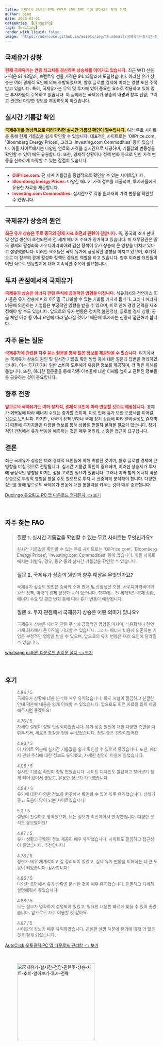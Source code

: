```yaml
---
title: 국제유가 실시간 전망 관련주 상승 차트 추이 알아보기 투자 전략
author: bing
date: 2025-02-01
categories: [Blogging]
tags: [writing]
render_with_liquid: false
image: 'https://adkhouse.github.io/assets/img/thumbnail/국제유가-실시간-전망-관련주-상승-차트-추이-알아보기-투자-전략.webp'
---
```



<h2 id='국제유가_상황'>국제유가 상황</h2>

<p><b><span style="color: #ee2323;">현재 국제유가는 연중 최고치를 경신하며 상승세를 이어가고 있습니다.</span></b> 최근 WTI 선물 가격은 91.48달러, 브렌트유 선물 가격은 94.43달러에 도달했습니다. 이러한 유가 상승은 여러 경제적 요인에 의해 촉발되었으며, 향후 글로벌 경제에 미치는 영향 또한 주목받고 있습니다. 특히, 국제유가는 무역 및 투자에 있어 중요한 요소로 작용하고 있어 많은 투자자들이 주목하고 있습니다. 이 글에서는 국제유가 상승의 배경과 향후 전망, 그리고 관련된 다양한 정보를 제공하도록 하겠습니다.</p>

<h2 id='실시간_기름값_확인'>실시간 기름값 확인</h2>

<p><b><span style="background-color: #ffe066;">국제유가를 정상적으로 따라가려면 실시간 기름값 확인이 필수입니다.</span></b> 여러 무료 사이트를 통해 현재 기름값을 쉽게 확인할 수 있습니다. 대표적인 사이트로는 'OilPrice.com', 'Bloomberg Energy Prices', 그리고 'Investing.com Commodities' 등이 있습니다. 이들 사이트에서는 다양한 연료의 가격을 실시간으로 제공하며, 기름값의 변동성을 확인할 수 있어 매우 유용합니다. 또한, 경제적 상황이나 정책 변화 등으로 인한 가격 변동을 신속하게 파악할 수 있는 장점이 있습니다.</p>

<hr />

<ul>
    <li><b><span style="color: #ee2323;">OilPrice.com:</span></b> 전 세계 기름값을 종합적으로 확인할 수 있는 사이트입니다.</li>
    <li><b><span style="color: #ee2323;">Bloomberg Energy Prices:</span></b> 다양한 에너지 가격 정보를 제공하며, 투자자들에게 유용한 자료를 제공합니다.</li>
    <li><b><span style="color: #ee2323;">Investing.com Commodities:</span></b> 실시간으로 각종 원자재의 가격 변동을 확인할 수 있습니다.</li>
</ul>

<hr />

<h2 id='국제유가_상승의_원인'>국제유가 상승의 원인</h2>

<p><b><span style="color: #ee2323;">최근 유가 상승은 주로 중국의 경제 지표 호전과 관련이 깊습니다.</span></b> 즉, 중국의 소매 판매 및 산업 생산이 호전되면서 전 세계 에너지 수요가 증가하고 있습니다. 미 재무장관은 중국 경제의 활성화와 사우디아라비아의 감산 정책이 유가 상승에 큰 영향을 미치고 있다고 설명했습니다. 이러한 요소들은 국제 유가에 긍정적인 영향을 미치고 있으며, 추가적으로 미 정부의 경제 활성화 정책도 중요한 역할을 하고 있습니다. 향후 이러한 요인들이 어떤 식으로 변동할지에 대해 지속적인 주목이 필요합니다.</p>

<h2 id='투자_관점에서의_국제유가'>투자 관점에서의 국제유가</h2>

<p><b><span style="color: #ee2323;">국제유가 상승은 에너지 관련 주식에 긍정적인 영향을 미칩니다.</span></b> 석유회사와 천연가스 회사들은 유가 상승에 따라 이익을 극대화할 수 있는 기회를 가지게 됩니다. 그러나 에너지 비용에 의존하는 기업들은 부정적인 영향을 받을 수 있으며, 이로 인해 경영 전략을 재조정해야 할 수도 있습니다. 앞으로의 유가 변동은 정치적 불안정성, 글로벌 경제 상황, 공급 체인 이슈 등 여러 요인에 따라 달라질 것이기 때문에 투자자는 신중히 접근해야 합니다.</p>

<h2 id='자주_묻는_질문'>자주 묻는 질문</h2>

<p><b><span style="color: #ee2323;">국제유가에 관련된 자주 묻는 질문을 통해 많은 정보를 제공받을 수 있습니다.</span></b> 여기에서는 국제유가 상승의 원인 및 실시간 기름값 확인 방법 등에 대한 질문과 답변을 정리하였습니다. 이는 투자자거나 일반 소비자 모두에게 유용한 정보를 제공하며, 더 깊은 이해를 돕습니다. 또한, 이러한 질문들을 통해 각종 이슈들에 대한 이해를 높이고 관련된 정보들을 공유하는 것이 중요합니다.</p>

<h2 id='향후_전망'>향후 전망</h2>

<p><b><span style="color: #ee2323;">앞으로의 국제유가는 여러 정치적, 경제적 요인에 따라 변동할 것으로 예상됩니다.</span></b> 경제가 회복됨에 따라 에너지 수요는 증가할 것이며, 이로 인해 유가 또한 오름세를 이어갈 것으로 보입니다. 하지만, 각국의 정책 변화나 국제 정치 상황에 따라 불확실성도 존재하기 때문에 투자자들은 다양한 정보를 통해 상황을 면밀히 살펴볼 필요가 있습니다. 장기적인 관점에서 유가 변동을 예측하는 것은 매우 어려워, 신중한 접근이 요구됩니다.</p>

<h2 id='결론'>결론</h2>

<p>최근 국제유가 상승은 여러 경제적 요인들에 의해 촉발된 것이며, 향후 글로벌 경제에 큰 영향을 미칠 것으로 전망됩니다. 실시간 기름값 확인이 중요하며, 이러한 상승세가 투자에 긍정적인 영향을 미치는 점을 고려할 필요가 있습니다. 그러나 이와 함께 에너지 비용 상승으로 부정적 영향을 받을 수도 있으므로 투자 시 신중하게 분석해야 합니다. 다양한 정보를 통해 앞으로의 국제유가 변동에 대한 통찰력을 키우는 것이 매우 중요합니다.</p>


<p><a class="click-button" title="Duolingo 듀오링고 PC 앱 다운로드 언제든지" href="https://adkhouse.github.io/posts/Duolingo-%EB%93%80%EC%98%A4%EB%A7%81%EA%B3%A0-PC-%EC%95%B1-%EB%8B%A4%EC%9A%B4%EB%A1%9C%EB%93%9C-%EC%96%B8%EC%A0%9C%EB%93%A0%EC%A7%80/" rel="dofollow">Duolingo 듀오링고 PC 앱 다운로드 언제든지 👈 보기</a></p><br>
<h2 id='자주_찾는_FAQ'>자주 찾는 FAQ</h2>
<div itemscope="" itemtype="https://schema.org/FAQPage"> 
<blockquote> 
<div itemscope="" itemprop="mainEntity" itemtype="https://schema.org/Question"> 
<h3 itemprop="name">질문 1. 실시간 기름값을 확인할 수 있는 무료 사이트는 무엇인가요?</h3> 
<div itemscope="" itemprop="acceptedAnswer" itemtype="https://schema.org/Answer"> 
<span itemprop="text"> 
<p>실시간 기름값을 확인할 수 있는 무료 사이트로는 'OilPrice.com', 'Bloomberg Energy Prices', 'Investing.com Commodities' 등이 있습니다. 이들 사이트에서는 휘발유, 경유, 등유 등의 실시간 기름값을 확인할 수 있습니다.</p> 
</span> 
</div> 
</div> 
<div itemscope="" itemprop="mainEntity" itemtype="https://schema.org/Question"> 
<h3 itemprop="name">질문 2. 국제유가 상승의 원인과 향후 예상은 무엇인가요?</h3> 
<div itemscope="" itemprop="acceptedAnswer" itemtype="https://schema.org/Answer"> 
<span itemprop="text"> 
<p>국제유가 상승의 원인은 중국의 소매 판매 및 산업생산 호전, 사우디아라비아의 감산 정책, 미국의 경제 활성화 등이 있습니다. 향후에는 전 세계적인 경제 상황, 에너지 수요 및 공급 변화 등에 따라 유가 변동이 예상됩니다.</p> 
</span> 
</div> 
</div> 
<div itemscope="" itemprop="mainEntity" itemtype="https://schema.org/Question"> 
<h3 itemprop="name">질문 3. 투자 관점에서 국제유가 상승은 어떤 의미가 있나요?</h3> 
<div itemscope="" itemprop="acceptedAnswer" itemtype="https://schema.org/Answer"> 
<span itemprop="text"> 
<p>국제유가 상승은 에너지 관련 주식에 긍정적인 영향을 미치며, 석유회사나 천연기체 회사에서 큰 이익을 기대할 수 있습니다. 그러나 에너지 비용에 의존하는 기업은 부정적인 영향을 받을 수 있으며, 앞으로의 유가 변동은 여러 요인에 달라질 수 있습니다.</p> 
</span> 
</div> 
</div> 
</blockquote> 
</div>
<p><a class="click-button" title="whatsapp pc버전 다운로드 손쉬운 설치" href="https://adkhouse.github.io/posts/whatsapp-pc%EB%B2%84%EC%A0%84-%EB%8B%A4%EC%9A%B4%EB%A1%9C%EB%93%9C-%EC%86%90%EC%89%AC%EC%9A%B4-%EC%84%A4%EC%B9%98/" rel="dofollow">whatsapp pc버전 다운로드 손쉬운 설치 👈 보기</a></p><br>
<h2 id='후기'>후기</h2>
<div itemscope itemtype="https://schema.org/Product">
  <blockquote>
  <div itemprop="review" itemscope itemtype="https://schema.org/Review">
      <div itemprop="reviewRating" itemscope itemtype="https://schema.org/Rating"> <span itemprop="ratingValue">4.86</span> / <span itemprop="bestRating">5</span> </div>
      <span itemprop="reviewBody">국제유가 상황에 대한 분석이 매우 유익했습니다. 특히 시설이 깔끔하고 친절한 안내 덕분에 내용을 쉽게 이해할 수 있었습니다. 앞으로도 이런 자료를 많이 제공해주시면 좋겠어요!</span>
  </div>
  <br>
  <div itemprop="review" itemscope itemtype="https://schema.org/Review">
      <div itemprop="reviewRating" itemscope itemtype="https://schema.org/Rating"> <span itemprop="ratingValue">4.76</span> / <span itemprop="bestRating">5</span> </div>
      <span itemprop="reviewBody">자세한 설명이 정말 인상적이었습니다. 유가 상승 원인에 대한 다양한 측면을 다뤄주셔서, 새로운 통찰을 얻을 수 있었습니다. 정말 좋은 경험이었어요.</span>
  </div>
  <br>
  <div itemprop="review" itemscope itemtype="https://schema.org/Review">
      <div itemprop="reviewRating" itemscope itemtype="https://schema.org/Rating"> <span itemprop="ratingValue">4.93</span> / <span itemprop="bestRating">5</span> </div>
      <span itemprop="reviewBody">이 사이트 덕분에 실시간 기름값을 쉽게 확인할 수 있어서 좋았습니다. 또한, 에너지 관련 주식에 대한 정보도 유익했고, 자세한 설명이 마음에 들었습니다.</span>
  </div>
  <br>
  <div itemprop="review" itemscope itemtype="https://schema.org/Review">
      <div itemprop="reviewRating" itemscope itemtype="https://schema.org/Rating"> <span itemprop="ratingValue">4.96</span> / <span itemprop="bestRating">5</span> </div>
      <span itemprop="reviewBody">실시간 기름값 확인이 정말 편했습니다. 사이트 디자인도 깔끔하고 찾아보기 쉽게 되어 있어서 좋았고, 유용한 정보가 가득했습니다.</span>
  </div>
  <br>
  <div itemprop="review" itemscope itemtype="https://schema.org/Review">
      <div itemprop="reviewRating" itemscope itemtype="https://schema.org/Rating"> <span itemprop="ratingValue">4.94</span> / <span itemprop="bestRating">5</span> </div>
      <span itemprop="reviewBody">유가에 대한 다양한 정보를 한곳에서 확인할 수 있어 아주 유익했습니다. 상태가 좋고 도움이 많이 되는 사이트였습니다!</span>
  </div>
  <br>
  <div itemprop="review" itemscope itemtype="https://schema.org/Review">
      <div itemprop="reviewRating" itemscope itemtype="https://schema.org/Rating"> <span itemprop="ratingValue">5.0</span> / <span itemprop="bestRating">5</span> </div>
      <span itemprop="reviewBody">설명이 친절하고 명확했으며, 모든 정보가 최신이어서 만족했습니다. 다양한 분석도 돋보였어요!</span>
  </div>
  <br>
  <div itemprop="review" itemscope itemtype="https://schema.org/Review">
      <div itemprop="reviewRating" itemscope itemtype="https://schema.org/Rating"> <span itemprop="ratingValue">4.87</span> / <span itemprop="bestRating">5</span> </div>
      <span itemprop="reviewBody">유가 상황과 관련된 정보 제공이 매우 유익했습니다. 사이트도 깔끔하고 접근성이 좋았습니다. 추천합니다!</span>
  </div>
  <br>
  <div itemprop="review" itemscope itemtype="https://schema.org/Review">
      <div itemprop="reviewRating" itemscope itemtype="https://schema.org/Rating"> <span itemprop="ratingValue">4.78</span> / <span itemprop="bestRating">5</span> </div>
      <span itemprop="reviewBody">정보가 매우 체계적이고 잘 정리되어 있었고, 실제 유가 변동을 이해하는 데 큰 도움이 되었습니다. 감사합니다!</span>
  </div>
  <br>
  <div itemprop="review" itemscope itemtype="https://schema.org/Review">
      <div itemprop="reviewRating" itemscope itemtype="https://schema.org/Rating"> <span itemprop="ratingValue">4.85</span> / <span itemprop="bestRating">5</span> </div>
      <span itemprop="reviewBody">다양한 측면에서 유가 상황을 분석한 것이 매우 유익했습니다. 친절하고 자세히 설명해줘서 좋았습니다!</span>
  </div>
  <br>
  <div itemprop="review" itemscope itemtype="https://schema.org/Review">
      <div itemprop="reviewRating" itemscope itemtype="https://schema.org/Rating"> <span itemprop="ratingValue">4.88</span> / <span itemprop="bestRating">5</span> </div>
      <span itemprop="reviewBody">모든 정보가 명확하게 설명되어 있었고, 필요한 내용만 빠르게 찾을 수 있어 좋았습니다. 앞으로도 자주 이용할 것 같아요.</span>
  </div>
  <br>
  <div itemprop="review" itemscope itemtype="https://schema.org/Review">
      <div itemprop="reviewRating" itemscope itemtype="https://schema.org/Rating"> <span itemprop="ratingValue">4.87</span> / <span itemprop="bestRating">5</span> </div>
      <span itemprop="reviewBody">사이트의 정보가 매우 유익하였습니다. 친절한 설명 덕분에 유가에 대해 더 많은 것을 알게 되었습니다.</span>
  </div>
  </blockquote>
</div>
<p><a class="click-button" title="AutoClick 오토클릭 PC 앱 다운로드 편리함" href="https://adkhouse.github.io/posts/AutoClick-%EC%98%A4%ED%86%A0%ED%81%B4%EB%A6%AD-PC-%EC%95%B1-%EB%8B%A4%EC%9A%B4%EB%A1%9C%EB%93%9C-%ED%8E%B8%EB%A6%AC%ED%95%A8/" rel="dofollow">AutoClick 오토클릭 PC 앱 다운로드 편리함 👈 보기</a></p><br>
<figure class="image"><img src="https://adkhouse.github.io/assets/img/thumbnail/국제유가-실시간-전망-관련주-상승-차트-추이-알아보기-투자-전략.webp" alt="국제유가-실시간-전망-관련주-상승-차트-추이-알아보기-투자-전략" width="256" height="256"></figure>